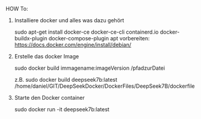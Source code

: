 

HOW To:

1. Installiere docker und alles was dazu gehört
   
   sudo apt-get install docker-ce docker-ce-cli containerd.io docker-buildx-plugin docker-compose-plugin
apt vorbereiten:
https://docs.docker.com/engine/install/debian/

   
3. Erstelle das docker Image
   
   sudo docker build immagename:imageVersion /pfadzurDatei
   
   z.B. sudo docker build deepseek7b:latest /home/daniel/GIT/DeepSeekDocker/DockerFiles/DeepSeek7B/dockerfile
   
5. Starte den Docker container
   
   sudo docker run -it deepseek7b:latest
